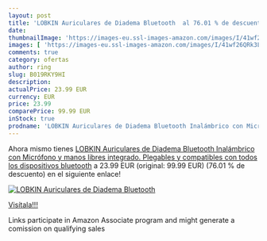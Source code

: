 ```yaml
---
layout: post
title: 'LOBKIN Auriculares de Diadema Bluetooth  al 76.01 % de descuento'
date: 
thumbnailImage: 'https://images-eu.ssl-images-amazon.com/images/I/41wf26QRk3L._SL200_.jpg'
images: [ 'https://images-eu.ssl-images-amazon.com/images/I/41wf26QRk3L._SL200_.jpg' ]
comments: true
category: ofertas
author: ring
slug: B019RKY9HI
description:
actualPrice: 23.99 EUR
currency: EUR
price: 23.99
comparePrice: 99.99 EUR
inStock: true
prodname: 'LOBKIN Auriculares de Diadema Bluetooth Inalámbrico con Micrófono y manos libres integrado. Plegables  y compatibles con todos los dispositivos bluetooth'
---
```


Ahora mismo tienes [LOBKIN Auriculares de Diadema Bluetooth Inalámbrico con Micrófono y manos libres integrado. Plegables  y compatibles con todos los dispositivos bluetooth](https://www.amazon.es/dp/B019RKY9HI/?tag=tolees-21) a 23.99 EUR (original: 99.99 EUR) (76.01 %  de descuento) en el siguiente enlace!

[![LOBKIN Auriculares de Diadema Bluetooth ](https://images-eu.ssl-images-amazon.com/images/I/41wf26QRk3L._SL200_.jpg)](https://www.amazon.es/dp/B019RKY9HI/?tag=tolees-21)

[Visítala!!!](https://www.amazon.es/dp/B019RKY9HI/?tag=tolees-21)

Links participate in Amazon Associate program and might generate a comission on qualifying sales
